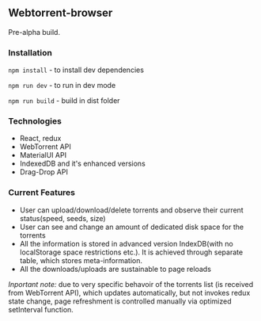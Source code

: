## Webtorrent-browser

Pre-alpha build.

### Installation

`npm install` - to install dev dependencies

`npm run dev` - to run in dev mode

`npm run build` - build in dist folder
    
### Technologies
* React, redux
* WebTorrent API
* MaterialUI API
* IndexedDB and it's enhanced versions
* Drag-Drop API

### Current Features

* User can upload/download/delete torrents and observe their current status(speed, seeds, size)
* User can see and change an amount of dedicated disk space for the torrents
* All the information is stored in advanced version IndexDB(with no localStorage space restrictions etc.).
It is achieved through separate table, which stores meta-information.
* All the downloads/uploads are sustainable to page reloads

*Inportant note:* due to very specific behavoir of the torrents list (is received from WebTorrent API), which updates automatically, but not invokes redux state change, page refreshment is controlled manually via optimized setInterval function.
